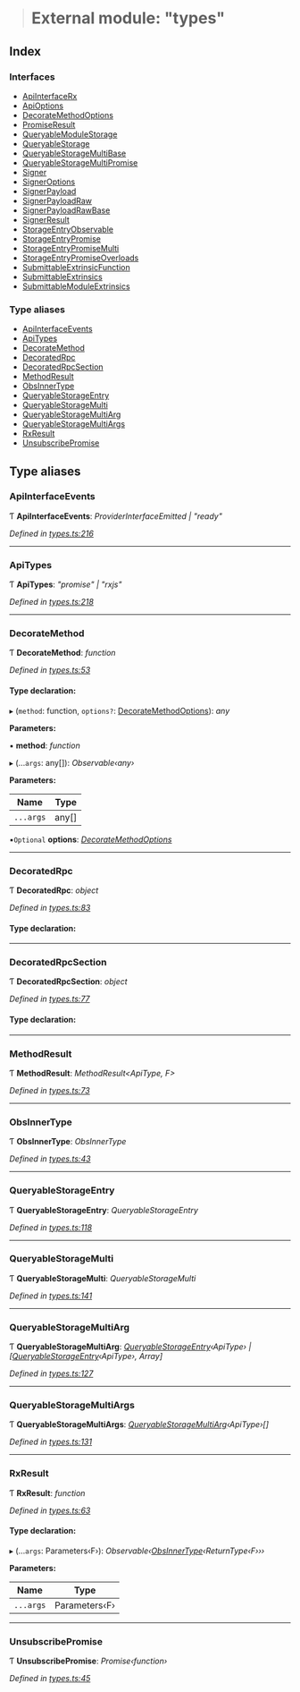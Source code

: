 > # External module: "types"

## Index

### Interfaces

* [ApiInterfaceRx](../interfaces/_types_.apiinterfacerx.md)
* [ApiOptions](../interfaces/_types_.apioptions.md)
* [DecorateMethodOptions](../interfaces/_types_.decoratemethodoptions.md)
* [PromiseResult](../interfaces/_types_.promiseresult.md)
* [QueryableModuleStorage](../interfaces/_types_.queryablemodulestorage.md)
* [QueryableStorage](../interfaces/_types_.queryablestorage.md)
* [QueryableStorageMultiBase](../interfaces/_types_.queryablestoragemultibase.md)
* [QueryableStorageMultiPromise](../interfaces/_types_.queryablestoragemultipromise.md)
* [Signer](../interfaces/_types_.signer.md)
* [SignerOptions](../interfaces/_types_.signeroptions.md)
* [SignerPayload](../interfaces/_types_.signerpayload.md)
* [SignerPayloadRaw](../interfaces/_types_.signerpayloadraw.md)
* [SignerPayloadRawBase](../interfaces/_types_.signerpayloadrawbase.md)
* [SignerResult](../interfaces/_types_.signerresult.md)
* [StorageEntryObservable](../interfaces/_types_.storageentryobservable.md)
* [StorageEntryPromise](../interfaces/_types_.storageentrypromise.md)
* [StorageEntryPromiseMulti](../interfaces/_types_.storageentrypromisemulti.md)
* [StorageEntryPromiseOverloads](../interfaces/_types_.storageentrypromiseoverloads.md)
* [SubmittableExtrinsicFunction](../interfaces/_types_.submittableextrinsicfunction.md)
* [SubmittableExtrinsics](../interfaces/_types_.submittableextrinsics.md)
* [SubmittableModuleExtrinsics](../interfaces/_types_.submittablemoduleextrinsics.md)

### Type aliases

* [ApiInterfaceEvents](_types_.md#apiinterfaceevents)
* [ApiTypes](_types_.md#apitypes)
* [DecorateMethod](_types_.md#decoratemethod)
* [DecoratedRpc](_types_.md#decoratedrpc)
* [DecoratedRpcSection](_types_.md#decoratedrpcsection)
* [MethodResult](_types_.md#methodresult)
* [ObsInnerType](_types_.md#obsinnertype)
* [QueryableStorageEntry](_types_.md#queryablestorageentry)
* [QueryableStorageMulti](_types_.md#queryablestoragemulti)
* [QueryableStorageMultiArg](_types_.md#queryablestoragemultiarg)
* [QueryableStorageMultiArgs](_types_.md#queryablestoragemultiargs)
* [RxResult](_types_.md#rxresult)
* [UnsubscribePromise](_types_.md#unsubscribepromise)

## Type aliases

###  ApiInterfaceEvents

Ƭ **ApiInterfaceEvents**: *ProviderInterfaceEmitted | "ready"*

*Defined in [types.ts:216](https://github.com/polkadot-js/api/blob/7b84427/packages/api/src/types.ts#L216)*

___

###  ApiTypes

Ƭ **ApiTypes**: *"promise" | "rxjs"*

*Defined in [types.ts:218](https://github.com/polkadot-js/api/blob/7b84427/packages/api/src/types.ts#L218)*

___

###  DecorateMethod

Ƭ **DecorateMethod**: *function*

*Defined in [types.ts:53](https://github.com/polkadot-js/api/blob/7b84427/packages/api/src/types.ts#L53)*

#### Type declaration:

▸ (`method`: function, `options?`: [DecorateMethodOptions](../interfaces/_types_.decoratemethodoptions.md)): *any*

**Parameters:**

▪ **method**: *function*

▸ (...`args`: any[]): *Observable‹any›*

**Parameters:**

Name | Type |
------ | ------ |
`...args` | any[] |

▪`Optional`  **options**: *[DecorateMethodOptions](../interfaces/_types_.decoratemethodoptions.md)*

___

###  DecoratedRpc

Ƭ **DecoratedRpc**: *object*

*Defined in [types.ts:83](https://github.com/polkadot-js/api/blob/7b84427/packages/api/src/types.ts#L83)*

#### Type declaration:

___

###  DecoratedRpcSection

Ƭ **DecoratedRpcSection**: *object*

*Defined in [types.ts:77](https://github.com/polkadot-js/api/blob/7b84427/packages/api/src/types.ts#L77)*

#### Type declaration:

___

###  MethodResult

Ƭ **MethodResult**: *MethodResult<ApiType, F>*

*Defined in [types.ts:73](https://github.com/polkadot-js/api/blob/7b84427/packages/api/src/types.ts#L73)*

___

###  ObsInnerType

Ƭ **ObsInnerType**: *ObsInnerType<O>*

*Defined in [types.ts:43](https://github.com/polkadot-js/api/blob/7b84427/packages/api/src/types.ts#L43)*

___

###  QueryableStorageEntry

Ƭ **QueryableStorageEntry**: *QueryableStorageEntry<ApiType>*

*Defined in [types.ts:118](https://github.com/polkadot-js/api/blob/7b84427/packages/api/src/types.ts#L118)*

___

###  QueryableStorageMulti

Ƭ **QueryableStorageMulti**: *QueryableStorageMulti<ApiType>*

*Defined in [types.ts:141](https://github.com/polkadot-js/api/blob/7b84427/packages/api/src/types.ts#L141)*

___

###  QueryableStorageMultiArg

Ƭ **QueryableStorageMultiArg**: *[QueryableStorageEntry](_types_.md#queryablestorageentry)‹ApiType› | [[QueryableStorageEntry](_types_.md#queryablestorageentry)‹ApiType›, Array]*

*Defined in [types.ts:127](https://github.com/polkadot-js/api/blob/7b84427/packages/api/src/types.ts#L127)*

___

###  QueryableStorageMultiArgs

Ƭ **QueryableStorageMultiArgs**: *[QueryableStorageMultiArg](_types_.md#queryablestoragemultiarg)‹ApiType›[]*

*Defined in [types.ts:131](https://github.com/polkadot-js/api/blob/7b84427/packages/api/src/types.ts#L131)*

___

###  RxResult

Ƭ **RxResult**: *function*

*Defined in [types.ts:63](https://github.com/polkadot-js/api/blob/7b84427/packages/api/src/types.ts#L63)*

#### Type declaration:

▸ (...`args`: Parameters‹F›): *Observable‹[ObsInnerType](_types_.md#obsinnertype)‹ReturnType‹F›››*

**Parameters:**

Name | Type |
------ | ------ |
`...args` | Parameters‹F› |

___

###  UnsubscribePromise

Ƭ **UnsubscribePromise**: *Promise‹function›*

*Defined in [types.ts:45](https://github.com/polkadot-js/api/blob/7b84427/packages/api/src/types.ts#L45)*